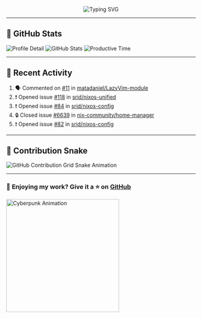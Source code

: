 <p align="center">
  <img src="https://readme-typing-svg.demolab.com/?lines=Hi+There!+I'm+Phuc+Lee+👋;I'm+a+Noob!+and+I+love+learning+new+things!&font=Fira+Code&size=22&pause=100&color=7AA2F7&width=600&height=75&center=true&vCenter=true&multiline=true&repeat=true" alt="Typing SVG">
</p>

---

## 🚀 GitHub Stats

![Profile Detail](http://github-profile-summary-cards.vercel.app/api/cards/profile-details?username=phucleeuwu&theme=transparent)
![GitHub Stats](http://github-profile-summary-cards.vercel.app/api/cards/stats?username=phucleeuwu&theme=transparent)
![Productive Time](http://github-profile-summary-cards.vercel.app/api/cards/productive-time?username=phucleeuwu&theme=transparent&utcOffset=8)

---

## 📝 Recent Activity

<!--START_SECTION:activity-->
1. 🗣 Commented on [#11](https://github.com/matadaniel/LazyVim-module/issues/11#issuecomment-2759887982) in [matadaniel/LazyVim-module](https://github.com/matadaniel/LazyVim-module)
2. ❗ Opened issue [#118](https://github.com/srid/nixos-unified/issues/118) in [srid/nixos-unified](https://github.com/srid/nixos-unified)
3. ❗ Opened issue [#84](https://github.com/srid/nixos-config/issues/84) in [srid/nixos-config](https://github.com/srid/nixos-config)
4. 🔒 Closed issue [#6639](https://github.com/nix-community/home-manager/issues/6639) in [nix-community/home-manager](https://github.com/nix-community/home-manager)
5. ❗ Opened issue [#82](https://github.com/srid/nixos-config/issues/82) in [srid/nixos-config](https://github.com/srid/nixos-config)
<!--END_SECTION:activity-->

<!--START_SECTION:waka-->
<!--END_SECTION:waka-->

---

## 🐍 Contribution Snake

<picture>
  <source media="(prefers-color-scheme: dark)" srcset="https://raw.githubusercontent.com/phucleeuwu/phucleeuwu/output/github-contribution-grid-snake-dark.svg">
  <source media="(prefers-color-scheme: light)" srcset="https://raw.githubusercontent.com/phucleeuwu/phucleeuwu/output/github-contribution-grid-snake.svg">
  <img alt="GitHub Contribution Grid Snake Animation" src="https://raw.githubusercontent.com/phucleeuwu/phucleeuwu/output/github-contribution-grid-snake.svg">
</picture>

---

### 💙 **Enjoying my work?** Give it a ⭐ on **[GitHub](https://github.com/phucleeuwu)**

<p align="left">
  <img src="https://media.giphy.com/media/u5sgL5pks5JXKHcVZo/giphy.gif" width="300" alt="Cyberpunk Animation">
</p>
